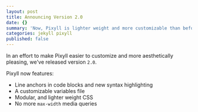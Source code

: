 ```yaml
---
layout: post
title: Announcing Version 2.0
date: {}
summary: 'Now, Pixyll is lighter weight and more customizable than before.'
categories: jekyll pixyll
published: false
---
```


In an effort to make Pixyll easier to customize and more aesthetically pleasing, we've released version `2.0`.

Pixyll now features:

* Line anchors in code blocks and new syntax highlighting
* A customizable variables file
* Modular, and lighter weight CSS
* No more `max-width` media queries
